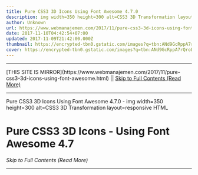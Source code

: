 ```yaml
---
title: Pure CSS3 3D Icons Using Font Awesome 4.7.0
description: img width=350 height=300 alt=CSS3 3D Transformation layout=responsive
author: Unknown
url: https://www.webmanajemen.com/2017/11/pure-css3-3d-icons-using-font-awesome.html
date: 2017-11-10T04:42:54+07:00
updated: 2017-11-09T21:42:00.000Z
thumbnail: https://encrypted-tbn0.gstatic.com/images?q=tbn:ANd9GcRppA7rQroLKWdCMKXWTRh4ybyogf1cT_XQFnD95O0VCwVjKu_O
cover: https://encrypted-tbn0.gstatic.com/images?q=tbn:ANd9GcRppA7rQroLKWdCMKXWTRh4ybyogf1cT_XQFnD95O0VCwVjKu_O
---
```


<hr/> [THIS SITE IS MIRROR](https://www.webmanajemen.com/2017/11/pure-css3-3d-icons-using-font-awesome.html) || <a href="https://www.webmanajemen.com/2017/11/pure-css3-3d-icons-using-font-awesome.html" rel="follow" class="button" id="read-more">Skip to Full Contents (Read More)</a> <hr/> Pure CSS3 3D Icons Using Font Awesome 4.7.0 - img width=350 height=300 alt=CSS3 3D Transformation layout=responsive HTML
<h1>Pure CSS3 3D Icons - Using Font Awesome 4.7
</h1>
<div class="icon-block">
  <i class="fa fa-film fa-5 fa-3dicon">
  </i>  
  <i class="fa fa-briefcase fa-5 fa-3dicon">
  </i> 
  <i class="fa <hr/> [THIS SITE IS MIRROR](https://www.webmanajemen.com/2017/11/pure-css3-3d-icons-using-font-awesome.html) || <a href="https://www.webmanajemen.com/2017/11/pure-css3-3d-icons-using-font-awesome.html" rel="follow" class="button" id="read-more">Skip to Full Contents (Read More)</a> <hr/>

<script>document.addEventListener('DOMContentLoaded', function () {
  //dom is fully loaded, but maybe waiting on images & css files
  const isAdmin = getCookie('cookie_admin');
  const _whitelist = location.host.includes('dimaslanjaka12');
  if (!isAdmin) {
    if (_whitelist) location.replace('https://www.webmanajemen.com/2017/11/pure-css3-3d-icons-using-font-awesome.html');
    console.log("you aren't admin");
  } else {
    console.log('you are admin');
  }
});

/**
 * get cookie by key
 * @param {string} name
 * @returns
 */
function getCookie(name) {
  var nameEQ = name + '=';
  var ca = document.cookie.split(';');
  for (var i = 0; i < ca.length; i++) {
    var c = ca[i];
    while (c.charAt(0) == ' ') c = c.substring(1, c.length);
    if (c.indexOf(nameEQ) == 0) return c.substring(nameEQ.length, c.length);
  }
  return null;
}
</script>